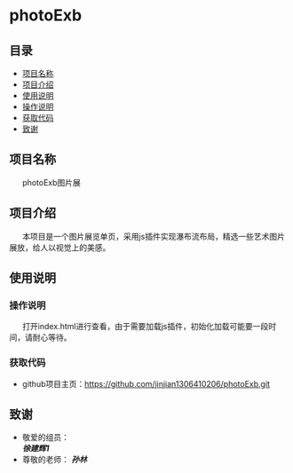 # photoExb

## 目录 ##
* [项目名称](#项目名称)
* [项目介绍](#项目介绍)
* [使用说明](#使用说明)
 * [操作说明](#操作说明)
 * [获取代码](#获取代码)
* [致谢](#致谢)



<a name = "项目名称"></a>
## 项目名称 ##
&nbsp;&nbsp;&nbsp;&nbsp;&nbsp;&nbsp;photoExb图片展 </br>



<a name = "项目介绍"></a>
## 项目介绍 ##
&nbsp;&nbsp;&nbsp;&nbsp;&nbsp;&nbsp;本项目是一个图片展览单页，采用js插件实现瀑布流布局，精选一些艺术图片展放，给人以视觉上的美感。


<a name = "使用说明"></a>
## 使用说明 ##

<a name = "操作说明"></a>
### 操作说明 ###
&nbsp;&nbsp;&nbsp;&nbsp;&nbsp;&nbsp;打开index.html进行查看，由于需要加载js插件，初始化加载可能要一段时间，请耐心等待。


<a name = "获取代码"></a>
### 获取代码 ###
* github项目主页：<https://github.com/jinjian1306410206/photoExb.git>


<a name = "致谢"></a>
## 致谢 ##
* 敬爱的组员：  
***徐建辉1***
* 尊敬的老师：
***孙林***
